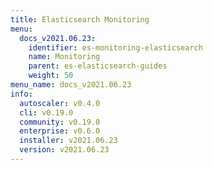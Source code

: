 ```yaml
---
title: Elasticsearch Monitoring
menu:
  docs_v2021.06.23:
    identifier: es-monitoring-elasticsearch
    name: Monitoring
    parent: es-elasticsearch-guides
    weight: 50
menu_name: docs_v2021.06.23
info:
  autoscaler: v0.4.0
  cli: v0.19.0
  community: v0.19.0
  enterprise: v0.6.0
  installer: v2021.06.23
  version: v2021.06.23
---
```


